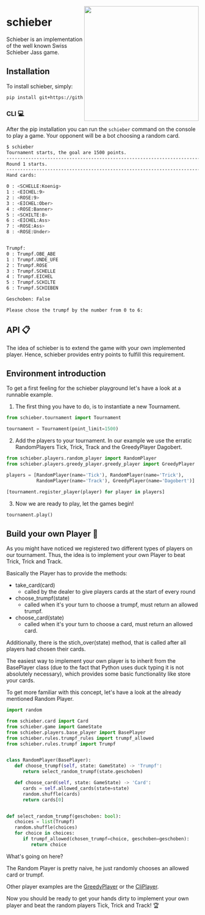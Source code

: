 <a href="url"><img src="/docs/images/jasskarten.gif" align="right" width="300" ></a>
# schieber
Schieber is an implementation of the well known Swiss Schieber Jass game.

## Installation
To install schieber, simply:
```bash
pip install git+https://github.com/polettif/schieber
```

### CLI :computer:
After the pip installation you can run the ```schieber``` command on the console 
to play a game. Your opponent will be a bot choosing a random card.

```bash
$ schieber
Tournament starts, the goal are 1500 points.
--------------------------------------------------------------------------------------------------------------------------------------------------------------------------------------------------------
Round 1 starts.
--------------------------------------------------------------------------------------------------------------------------------------------------------------------------------------------------------
Hand cards: 

0 : <SCHELLE:Koenig>
1 : <EICHEL:9>
2 : <ROSE:9>
3 : <EICHEL:Ober>
4 : <ROSE:Banner>
5 : <SCHILTE:8>
6 : <EICHEL:Ass>
7 : <ROSE:Ass>
8 : <ROSE:Under>


Trumpf:
0 : Trumpf.OBE_ABE
1 : Trumpf.UNDE_UFE
2 : Trumpf.ROSE
3 : Trumpf.SCHELLE
4 : Trumpf.EICHEL
5 : Trumpf.SCHILTE
6 : Trumpf.SCHIEBEN

Geschoben: False

Please chose the trumpf by the number from 0 to 6: 
```

## API :clipboard:
The idea of schieber is to extend the game with your own implemented player.
Hence, schieber provides entry points to fulfill this requirement.

## Environment introduction
To get a first feeling for the schieber playground let's have a look at 
a runnable example.

1. The first thing you have to do, is to instantiate a new Tournament.
```python
from schieber.tournament import Tournament  

tournament = Tournament(point_limit=1500)
```

2. Add the players to your tournament. In our example we use the erratic 
RandomPlayers Tick, Trick, Track and the GreedyPlayer Dagobert.

```python
from schieber.players.random_player import RandomPlayer
from schieber.players.greedy_player.greedy_player import GreedyPlayer

players = [RandomPlayer(name='Tick'), RandomPlayer(name='Trick'),
           RandomPlayer(name='Track'), GreedyPlayer(name='Dagobert')]

[tournament.register_player(player) for player in players]
```

3. Now we are ready to play, let the games begin!
```python
tournament.play()
```

## Build your own Player :runner:
As you might have noticed we registered two different types of players on our tournament.
Thus, the idea is to implement your own Player to beat Trick, Trick and Track.

Basically the Player has to provide the methods:
 * take_card(card)
   * called by the dealer to give players cards at the start of every round
 * choose_trumpf(state)
   * called when it's your turn to choose a trumpf, must return an allowed trumpf.
 * choose_card(state)
   * called when it's your turn to choose a card, must return an allowed card.

Additionally, there is the stich_over(state) method, that is called after all 
players had chosen their cards. 

The easiest way to implement your own player is to inherit from the BasePlayer 
class (due to the fact that Python uses duck typing it is not absolutely necessary), 
which provides some basic functionality like store your cards.

To get more familiar with this concept, let's have a look at the already mentioned 
Random Player.

```python
import random

from schieber.card import Card
from schieber.game import GameState
from schieber.players.base_player import BasePlayer
from schieber.rules.trumpf_rules import trumpf_allowed
from schieber.rules.trumpf import Trumpf


class RandomPlayer(BasePlayer):
   def choose_trumpf(self, state: GameState) -> 'Trumpf':
      return select_random_trumpf(state.geschoben)

   def choose_card(self, state: GameState) -> 'Card':
      cards = self.allowed_cards(state=state)
      random.shuffle(cards)
      return cards[0]


def select_random_trumpf(geschoben: bool):
   choices = list(Trumpf)
   random.shuffle(choices)
   for choice in choices:
      if trumpf_allowed(chosen_trumpf=choice, geschoben=geschoben):
         return choice

```
What's going on here?

The Random Player is pretty naive, he just randomly chooses an allowed card or trumpf.

Other player examples are the [GreedyPlayer](schieber/players/greedy_player/greedy_player.py) or the [CliPlayer](schieber/players/cli_player.py).

Now you should be ready to get your hands dirty to implement your own player and beat the random players Tick, Trick and Track! :trophy:
